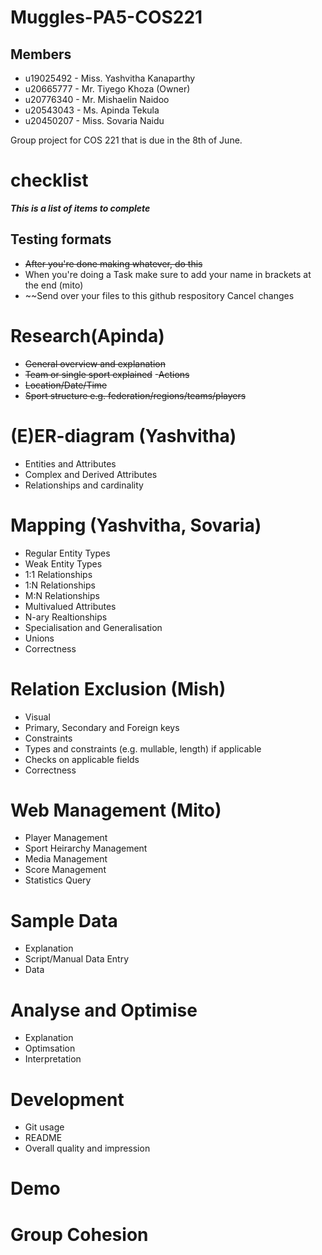 # Muggles-PA5-COS221
## Members
- u19025492 - Miss. Yashvitha Kanaparthy
- u20665777 - Mr. Tiyego Khoza (Owner)
- u20776340 - Mr. Mishaelin Naidoo
- u20543043 - Ms. Apinda Tekula
- u20450207 - Miss. Sovaria Naidu 

Group project for COS 221 that is due in the 8th of June.

# checklist
***This is a list of items to complete***

## Testing formats
- ~~After you're done making whatever, do this~~
- When you're doing a Task make sure to add your name in brackets at the end (mito)
- ~~Send over your files to this github respository
Cancel changes
# Research(Apinda)
- ~~General overview  and explanation~~
- ~~Team or single sport explained~~
-~~Actions~~
- ~~Location/Date/Time~~
- ~~Sport structure e.g. federation/regions/teams/players~~

# (E)ER-diagram (Yashvitha)
- Entities and Attributes
- Complex and Derived Attributes
- Relationships and cardinality

# Mapping (Yashvitha, Sovaria)
- Regular Entity Types
- Weak Entity Types
- 1:1 Relationships
- 1:N Relationships
- M:N Relationships
- Multivalued Attributes
- N-ary Realtionships
- Specialisation and Generalisation
- Unions
- Correctness

# Relation Exclusion (Mish)
- Visual
- Primary, Secondary and Foreign keys
- Constraints
- Types and constraints (e.g. mullable, length) if applicable
- Checks on applicable fields
- Correctness

# Web Management (Mito)
- Player Management
- Sport Heirarchy Management
- Media Management
- Score Management
- Statistics Query

# Sample Data 
- Explanation
- Script/Manual Data Entry
- Data

# Analyse and Optimise
- Explanation
- Optimsation
- Interpretation

# Development
- Git usage
- README
- Overall quality and impression

# Demo
# Group Cohesion

